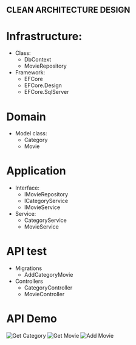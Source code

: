 ## CLEAN ARCHITECTURE DESIGN

# Infrastructure:
- Class:
	+ DbContext
	+ MovieRepository
- Framework:
	+ EFCore
	+ EFCore.Design
	+ EFCore.SqlServer

# Domain
- Model class:
	+ Category
	+ Movie

# Application
- Interface:
	+ IMovieRepository
	+ ICategoryService
	+ IMovieService
- Service:
	+ CategoryService
	+ MovieService

# API test
- Migrations
	+ AddCategoryMovie
- Controllers
	+ CategoryController
	+ MovieController

# API Demo
![Get Category](CleanMovie.Domain/Pictures/Pictures/GetCategory.png?raw=true)
![Get Movie](CleanMovie.Domain/Pictures/GetMovie.png?raw=true)
![Add Movie](CleanMovie.Domain/Pictures/AddMovie.png?raw=true)
